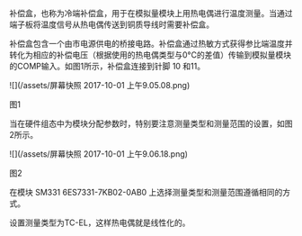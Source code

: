 补偿盒，也称为冷端补偿盒，用于在模拟量模块上用热电偶进行温度测量。当通过端子板将温度信号从热电偶传送到铜质导线时需要补偿盒。

补偿盒包含一个由市电源供电的桥接电路。补偿盒通过热敏方式获得参比端温度并转化为相应的补偿电压（根据使用的热电偶类型与0°C的差值）传输到模拟量模块的COMP输入。如图1所示，补偿盒连接到针脚 10 和11。

![](/assets/屏幕快照 2017-10-01 上午9.05.08.png)

图1 

当在硬件组态中为模块分配参数时，特别要注意测量类型和测量范围的设置，如图2所示。

![](/assets/屏幕快照 2017-10-01 上午9.06.18.png)

图2

在模块 SM331 6ES7331-7KB02-0AB0 上选择测量类型和测量范围遵循相同的方式。 

设置测量类型为TC-EL，这样热电偶就是线性化的。





